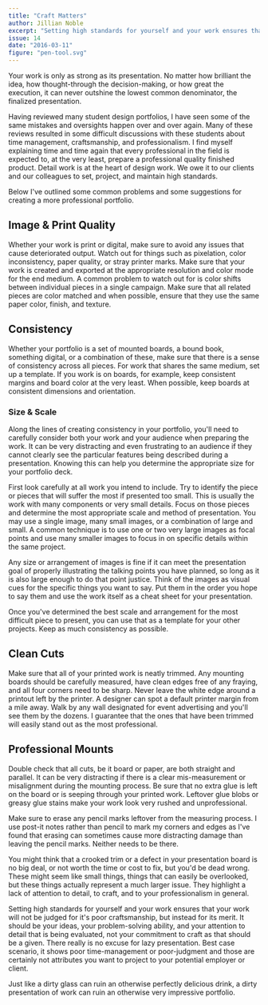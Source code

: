 ```yaml
---
title: "Craft Matters"
author: Jillian Noble
excerpt: "Setting high standards for yourself and your work ensures that your work will not be judged for its poor craftsmanship, but instead for its merit."
issue: 14
date: "2016-03-11"
figure: "pen-tool.svg"
---
```


Your work is only as strong as its presentation. No matter how brilliant the idea, how thought-through the decision-making, or how great the execution, it can never outshine the lowest common denominator, the finalized presentation. 

Having reviewed many student design portfolios, I have seen some of the same mistakes and oversights happen over and over again. Many of these reviews resulted in some difficult discussions with these students about time management, craftsmanship, and professionalism. I find myself explaining time and time again that every professional in the field is expected to, at the very least, prepare a professional quality finished product. Detail work is at the heart of design work. We owe it to our clients and our colleagues to set, project, and maintain high standards.

Below I've outlined some common problems and some suggestions for creating a more professional portfolio.

## Image & Print Quality

Whether your work is print or digital, make sure to avoid any issues that cause deteriorated output. Watch out for things such as pixelation, color inconsistency, paper quality, or stray printer marks. Make sure that your work is created and exported at the appropriate resolution and color mode for the end medium. A common problem to watch out for is color shifts between individual pieces in a single campaign. Make sure that all related pieces are color matched and when possible, ensure that they use the same paper color, finish, and texture. 

## Consistency

Whether your portfolio is a set of mounted boards, a bound book, something digital, or a combination of these, make sure that there is a sense of consistency across all pieces. For work that shares the same medium, set up a template. If you work is on boards, for example, keep consistent margins and board color at the very least. When possible, keep boards at consistent dimensions and orientation.

### Size & Scale

Along the lines of creating consistency in your portfolio, you'll need to carefully consider both your work and your audience when preparing the work. It can be very distracting and even frustrating to an audience if they cannot clearly see the particular features being described during a presentation. Knowing this can help you determine the appropriate size for your portfolio deck.

First look carefully at all work you intend to include. Try to identify the piece or pieces that will suffer the most if presented too small. This is usually the work with many components or very small details. Focus on those pieces and determine the most appropriate scale and method of presentation. You may use a single image, many small images, or a combination of large and small. A common technique is to use one or two very large images as focal points and use many smaller images to focus in on specific details within the same project.

Any size or arrangement of images is fine if it can meet the presentation goal of properly illustrating the talking points you have planned, so long as it is also large enough to do that point justice. Think of the images as visual cues for the specific things you want to say. Put them in the order you hope to say them and use the work itself as a cheat sheet for your presentation.

Once you've determined the best scale and arrangement for the most difficult piece to present, you can use that as a template for your other projects. Keep as much consistency as possible.

## Clean Cuts

Make sure that all of your printed work is neatly trimmed. Any mounting boards should be carefully measured, have clean edges free of any fraying, and all four corners need to be sharp. Never leave the white edge around a printout left by the printer. A designer can spot a default printer margin from a mile away. Walk by any wall designated for event advertising and you'll see them by the dozens. I guarantee that the ones that have been trimmed will easily stand out as the most professional.

## Professional Mounts

Double check that all cuts, be it board or paper, are both straight and parallel. It can be very distracting if there is a clear mis-measurement or misalignment during the mounting process. Be sure that no extra glue is left on the board or is seeping through your printed work. Leftover glue blobs or greasy glue stains make your work look very rushed and unprofessional. 

Make sure to erase any pencil marks leftover from the measuring process. I use post-it notes rather than pencil to mark my corners and edges as I've found that erasing can sometimes cause more distracting damage than leaving the pencil marks. Neither needs to be there.

You might think that a crooked trim or a defect in your presentation board is no big deal, or not worth the time or cost to fix, but you'd be dead wrong. These might seem like small things, things that can easily be overlooked, but these things actually represent a much larger issue. They highlight a lack of attention to detail, to craft, and to your professionalism in general. 

Setting high standards for yourself and your work ensures that your work will not be judged for it's poor craftsmanship, but instead for its merit. It should be your ideas, your problem-solving ability, and your attention to detail that is being evaluated, not your commitment to craft as that should be a given. There really is no excuse for lazy presentation. Best case scenario, it shows poor time-management or poor-judgment and those are certainly not attributes you want to project to your potential employer or client.

Just like a dirty glass can ruin an otherwise perfectly delicious drink, a dirty presentation of work can ruin an otherwise very impressive portfolio. 




